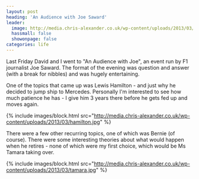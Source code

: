 ```yaml
---
layout: post
heading: 'An Audience with Joe Saward'
leader:
  image: http://media.chris-alexander.co.uk/wp-content/uploads/2013/03/hamilton.jpg
  hassmall: false
  showonpage: false
categories: life
---
```


Last Friday David and I went to "An Audience with Joe", an event run by F1 journalist Joe Saward. The format of the evening was question and answer (with a break for nibbles) and was hugely entertaining.

One of the topics that came up was Lewis Hamilton - and just why he decided to jump ship to Mercedes. Personally I'm interested to see how much patience he has - I give him 3 years there before he gets fed up and moves again.

{% include images/block.html src="http://media.chris-alexander.co.uk/wp-content/uploads/2013/03/hamilton.jpg" %}

There were a few other recurring topics, one of which was Bernie (of course). There were some interesting theories about what would happen when he retires - none of which were my first choice, which would be Ms Tamara taking over.

{% include images/block.html src="http://media.chris-alexander.co.uk/wp-content/uploads/2013/03/tamara.jpg" %}
